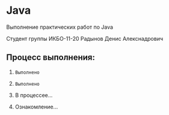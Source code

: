 # Java
Выполнение практических работ по Java

Студент группы ИКБО-11-20 Радынов Денис Алекснадрович

**Процесс выполнения:**
---
1. `Выполнено`

2. `Выполнено`

3. В процессее...

4. Ознакомление...
